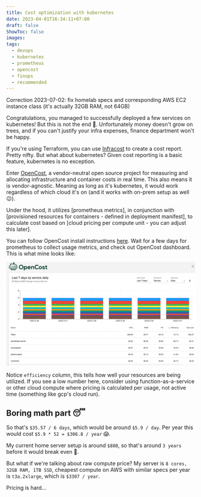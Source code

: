 ```yaml
---
title: Cost optimization with kubernetes
date: 2023-04-01T16:34:11+07:00
draft: false
ShowToc: false
images:
tags:
  - devops
  - kubernetes
  - prometheus
  - opencost
  - finops
  - recommended
---
```


Correction 2023-07-02: fix homelab specs and corresponding AWS EC2 instance class (it's actually 32GB RAM, not 64GB)

Congratulations, you managed to successfully deployed a few services on kubernetes! But this is not the end 👀. Unfortunately money doesn't grow on trees, and if you can't justify your infra expenses, finance department won't be happy.

If you're using Terraform, you can use [Infracost](https://www.infracost.io/) to create a cost report. Pretty nifty. But what about kubernetes? Given cost reporting is a basic feature, kubernetes is no exception.

Enter [OpenCost](https://www.opencost.io/), a vendor-neutral open source project for measuring and allocating infrastructure and container costs in real time. This also means it is vendor-agnostic. Meaning as long as it's kubernetes, it would work regardless of which cloud it's on (and it works with on-prem setup as well 😉).

Under the hood, it utilizes [prometheus metrics], in conjunction with [provisioned resources for containers - defined in deployment manifest], to calculate cost based on [cloud pricing per compute unit - you can adjust this later].

You can follow OpenCost install instructions [here](https://www.opencost.io/docs/install). Wait for a few days for prometheus to collect usage metrics, and check out OpenCost dashboard. This is what mine looks like:

![picture 1](images/4d695173c90ef2db997019774a93863847a39368e35bfdaf48d79b76acca515b.png)

Notice `efficiency` column, this tells how well your resources are being utilized. If you see a low number here, consider using function-as-a-service or other cloud compute where pricing is calculated per usage, not active time (something like gcp's cloud run).

## Boring math part 😴

So that's `$35.57 / 6 days`, which would be around `$5.9 / day`. Per year this would cost `$5.9 * 52 = $306.8 / year` 😱.

My current home server setup is around `$880`, so that's around `3 years` before it would break even 🤣.

But what if we're talking about raw compute price? My server is `8 cores, 32GB RAM, 1TB SSD`, cheapest compute on AWS with similar specs per year is `t3a.2xlarge`, which is `$3307 / year`.

Pricing is hard...
